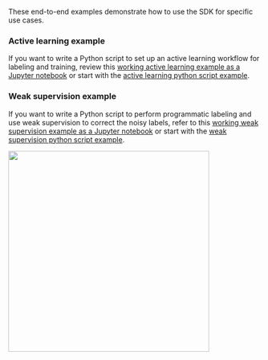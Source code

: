 These end-to-end examples demonstrate how to use the SDK for specific use cases.

### Active learning example

If you want to write a Python script to set up an active learning workflow for labeling and training, review this [working active learning example as a Jupyter notebook](https://github.com/heartexlabs/label-studio-sdk/blob/master/examples/active_learning/active_learning.ipynb) or start with the [active learning python script example](https://github.com/heartexlabs/label-studio-sdk/blob/master/examples/active_learning/active_learning.py).

### Weak supervision example

If you want to write a Python script to perform programmatic labeling and use weak supervision to correct the noisy labels, refer to this [working weak supervision example as a Jupyter notebook](https://github.com/heartexlabs/label-studio-sdk/blob/master/examples/weak_supervision/weak_supervision.ipynb) or start with the [weak supervision python script example](https://github.com/heartexlabs/label-studio-sdk/blob/master/examples/weak_supervision/weak_supervision.py).

<img src="https://labelstud.io/images/opossum/other/5.svg" width="400px">

